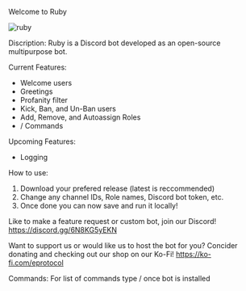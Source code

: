 Welcome to Ruby


![ruby](https://github.com/ard37880/Ruby/assets/34947107/d7d584de-f10a-4fd7-b240-d36ba9050247)

Discription:
Ruby is a Discord bot developed as an open-source multipurpose bot.

Current Features:
- Welcome users 
- Greetings
- Profanity filter
- Kick, Ban, and Un-Ban users
- Add, Remove, and Autoassign Roles
- / Commands

Upcoming Features: 
- Logging

How to use:
1. Download your prefered release (latest is reccommended) 
2. Change any channel IDs, Role names, Discord bot token, etc.
3. Once done you can now save and run it locally!

Like to make a feature request or custom bot, join our Discord! 
https://discord.gg/6N8KG5yEKN

Want to support us or would like us to host the bot for you? Concider donating and checking out our shop on our Ko-Fi!
https://ko-fi.com/eprotocol

Commands:
For list of commands type / once bot is installed
